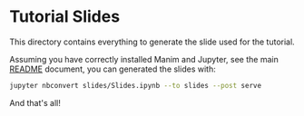 # Tutorial Slides

This directory contains everything to generate the slide used for the tutorial.

Assuming you have correctly installed Manim and Jupyter, see the main [README](../README.md) document, you can generated the slides with:

```bash
jupyter nbconvert slides/Slides.ipynb --to slides --post serve
```

And that's all!

